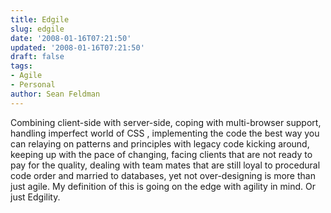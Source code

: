 ```yaml
---
title: Edgile
slug: edgile
date: '2008-01-16T07:21:50'
updated: '2008-01-16T07:21:50'
draft: false
tags:
- Agile
- Personal
author: Sean Feldman
---
```

<p>Combining client-side with server-side, coping with multi-browser support, handling imperfect world of CSS , implementing the code the best way you can relaying on patterns and principles with legacy code kicking around, keeping up with the pace of changing, facing clients that are not ready to pay for the quality, dealing with team mates that are still loyal to procedural code order and married to databases, yet not over-designing is more than just agile. My definition of this is going on the edge with agility in mind. Or just Edgility.</p>
